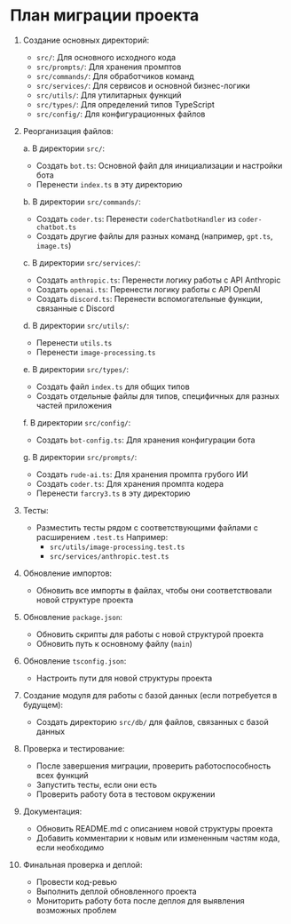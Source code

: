 # План миграции проекта

1. Создание основных директорий:

   - `src/`: Для основного исходного кода
   - `src/prompts/`: Для хранения промптов
   - `src/commands/`: Для обработчиков команд
   - `src/services/`: Для сервисов и основной бизнес-логики
   - `src/utils/`: Для утилитарных функций
   - `src/types/`: Для определений типов TypeScript
   - `src/config/`: Для конфигурационных файлов

2. Реорганизация файлов:

   a. В директории `src/`:

   - Создать `bot.ts`: Основной файл для инициализации и настройки бота
   - Перенести `index.ts` в эту директорию

   b. В директории `src/commands/`:

   - Создать `coder.ts`: Перенести `coderChatbotHandler` из `coder-chatbot.ts`
   - Создать другие файлы для разных команд (например, `gpt.ts`, `image.ts`)

   c. В директории `src/services/`:

   - Создать `anthropic.ts`: Перенести логику работы с API Anthropic
   - Создать `openai.ts`: Перенести логику работы с API OpenAI
   - Создать `discord.ts`: Перенести вспомогательные функции, связанные с Discord

   d. В директории `src/utils/`:

   - Перенести `utils.ts`
   - Перенести `image-processing.ts`

   e. В директории `src/types/`:

   - Создать файл `index.ts` для общих типов
   - Создать отдельные файлы для типов, специфичных для разных частей приложения

   f. В директории `src/config/`:

   - Создать `bot-config.ts`: Для хранения конфигурации бота

   g. В директории `src/prompts/`:

   - Создать `rude-ai.ts`: Для хранения промпта грубого ИИ
   - Создать `coder.ts`: Для хранения промпта кодера
   - Перенести `farcry3.ts` в эту директорию

3. Тесты:

   - Разместить тесты рядом с соответствующими файлами с расширением `.test.ts`
     Например:
     - `src/utils/image-processing.test.ts`
     - `src/services/anthropic.test.ts`

4. Обновление импортов:

   - Обновить все импорты в файлах, чтобы они соответствовали новой структуре проекта

5. Обновление `package.json`:

   - Обновить скрипты для работы с новой структурой проекта
   - Обновить путь к основному файлу (`main`)

6. Обновление `tsconfig.json`:

   - Настроить пути для новой структуры проекта

7. Создание модуля для работы с базой данных (если потребуется в будущем):

   - Создать директорию `src/db/` для файлов, связанных с базой данных

8. Проверка и тестирование:

   - После завершения миграции, проверить работоспособность всех функций
   - Запустить тесты, если они есть
   - Проверить работу бота в тестовом окружении

9. Документация:

   - Обновить README.md с описанием новой структуры проекта
   - Добавить комментарии к новым или измененным частям кода, если необходимо

10. Финальная проверка и деплой:
    - Провести код-ревью
    - Выполнить деплой обновленного проекта
    - Мониторить работу бота после деплоя для выявления возможных проблем
